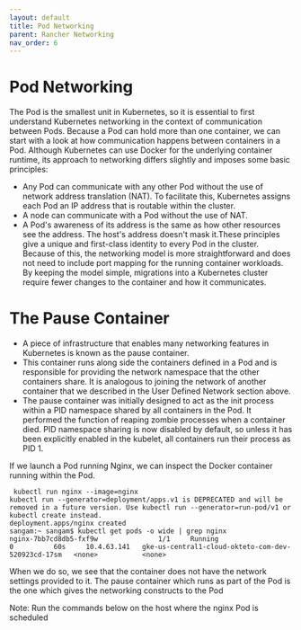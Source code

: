 ```yaml
---
layout: default
title: Pod Networking 
parent: Rancher Networking
nav_order: 6
---
```


# Pod Networking 

The Pod is the smallest unit in Kubernetes, so it is essential to first understand Kubernetes networking in the context of communication between Pods.
Because a Pod can hold more than one container, we can start with a look at how communication happens between containers in a Pod.
Although Kubernetes can use Docker for the underlying container runtime, its approach to networking differs slightly and imposes some basic principles:
 -  Any Pod can communicate with any other Pod without the use of network address translation (NAT). To facilitate this, Kubernetes assigns each Pod an IP address that is routable within the cluster.
 -  A node can communicate with a Pod without the use of NAT.  
 -  A Pod's awareness of its address is the same as how other resources see the address. The host's address doesn't mask it.These principles give a unique and first-class identity to every Pod in the cluster.
Because of this, the networking model is more straightforward and does not need to include port mapping for the running container workloads.
By keeping the model simple, migrations into a Kubernetes cluster require fewer changes to the container and how it communicates.


# The Pause Container
- A piece of infrastructure that enables many networking features in Kubernetes is known as the pause container. 
- This container runs along side the containers defined in a Pod and is responsible for providing the network namespace that the other containers share. 
It is analogous to joining the network of another container that we described in the User Defined Network section above.
- The pause container was initially designed to act as the init process within a PID namespace shared by all containers in the Pod.
It performed the function of reaping zombie processes when a container died. PID namespace sharing is now disabled by default, so unless it has been explicitly enabled in the kubelet, all containers run their process as PID 1.


If we launch a Pod running Nginx, we can inspect the Docker container running within the Pod.

```
 kubectl run nginx --image=nginx 
kubectl run --generator=deployment/apps.v1 is DEPRECATED and will be removed in a future version. Use kubectl run --generator=run-pod/v1 or kubectl create instead.
deployment.apps/nginx created
sangam:~ sangam$ kubectl get pods -o wide | grep nginx
nginx-7bb7cd8db5-fxf9w               1/1     Running                      0          60s     10.4.63.141   gke-us-central1-cloud-okteto-com-dev-520923cd-17sm   <none>           <none>

```
When we do so, we see that the container does not have the network settings provided to it. The pause container which runs as part of the Pod is the one which gives the networking constructs to the Pod

Note: Run the commands below on the host where the nginx Pod is scheduled

